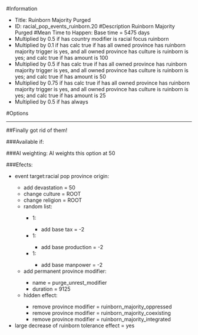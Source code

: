 #Information
 - Title: Ruinborn Majority Purged
 - ID: racial_pop_events_ruinborn.20
#Description
Ruinborn Majority Purged
#Mean Time to Happen:
Base time = 5475 days
 - Multiplied by 0.5 if has country modifier is racial focus ruinborn
 - Multiplied by 0.1 if has calc true if has all owned province has ruinborn majority trigger is yes, and all owned province has culture is ruinborn is yes; and calc true if has amount is 100
 - Multiplied by 0.5 if has calc true if has all owned province has ruinborn majority trigger is yes, and all owned province has culture is ruinborn is yes; and calc true if has amount is 50
 - Multiplied by 0.75 if has calc true if has all owned province has ruinborn majority trigger is yes, and all owned province has culture is ruinborn is yes; and calc true if has amount is 25
 - Multiplied by 0.5 if has always

#Options

___
##Finally got rid of them!

###Available if:


###AI weighting:
AI weights this option at 50


###Efects:<ul><li>event target:racial pop province origin:</li><ul><li>add devastation = 50</li><li>change culture = ROOT</li><li>change religion = ROOT</li><li>random list:</li><ul><li>1:</li><ul><li>add base tax = -2</li></ul><li>1:</li><ul><li>add base production = -2</li></ul><li>1:</li><ul><li>add base manpower = -2</li></ul></ul><li>add permanent province modifier:</li><ul><li>name = purge_unrest_modifier</li><li>duration = 9125</li></ul><li>hidden effect:</li><ul><li>remove province modifier = ruinborn_majority_oppressed</li><li>remove province modifier = ruinborn_majority_coexisting</li><li>remove province modifier = ruinborn_majority_integrated</li></ul></ul><li>large decrease of ruinborn tolerance effect = yes</li></ul>
